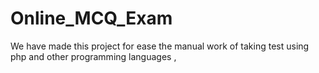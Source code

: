 # Online_MCQ_Exam
We have made this project for ease the manual work of taking test using php and other programming languages ,
